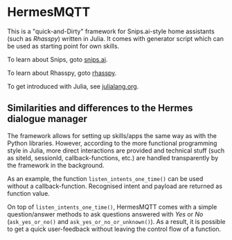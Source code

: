 # HermesMQTT

This is a "quick-and-Dirty" framework for Snips.ai-style home assistants 
(such as *Rhasspy*)
written in Julia.
It comes with generator script
which can be used as starting point for own skills.

To learn about Snips, goto [snips.ai](https://docs.snips.ai/reference/).    

To learn about Rhasspy, goto 
[rhasspy](https://rhasspy.readthedocs.io/en/latest/).       

To get introduced with Julia, see [julialang.org](https://julialang.org/).


## Similarities and differences to the Hermes dialogue manager

The framework allows for setting up skills/apps the same way as
with the Python libraries. However, according to the more functional
programming style in Julia, more direct interactions are provided
and
technical stuff (such as siteId, sessionId, callback-functions, etc.)
are handled transparently by the framework in the background.

As an example, the function `listen_intents_one_time()` can be used
without a callback-function. Recognised intent and payload
are returned as function value.

On top of `listen_intents_one_time()`, HermesMQTT comes with
a simple question/answer methods to
ask questions answered with *Yes* or *No*
(`ask_yes_or_no()` and `ask_yes_or_no_or_unknown()`).
As a result, it is possible to get a quick user-feedback without leaving
the control flow of a function.
